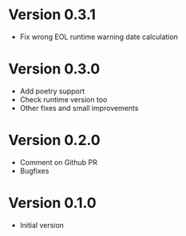 # Version 0.3.1

- Fix wrong EOL runtime warning date calculation

# Version 0.3.0

- Add poetry support
- Check runtime version too
- Other fixes and small improvements

# Version 0.2.0

- Comment on Github PR
- Bugfixes

# Version 0.1.0

- Initial version
